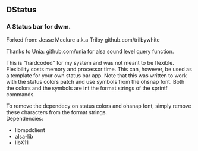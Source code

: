 ## DStatus

### A Status bar for dwm.

Forked from: Jesse Mcclure a.k.a Trilby
github.com/trilbywhite

Thanks to Unia: github.com/unia for alsa sound level query function.

This is "hardcoded" for my system and was not meant to be flexible.  Flexibility costs memory and processor time.
This can, however, be used as a template for your own status bar app.
Note that this was written to work with the status colors patch and use symbols from the ohsnap font.  Both the colors and the symbols are int the format strings of the sprintf commands.

To remove the dependecy on status colors and ohsnap font, simply remove these characters from the format strings.\
Dependencies:
* libmpdclient
* alsa-lib
* libX11

